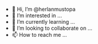 - 👋 Hi, I’m @herlanmustopa
- 👀 I’m interested in ...
- 🌱 I’m currently learning ...
- 💞️ I’m looking to collaborate on ...
- 📫 How to reach me ...

<!---
herlanmustopa/herlanmustopa is a ✨ special ✨ repository because its `README.md` (this file) appears on your GitHub profile.
You can click the Preview link to take a look at your changes.
--->
